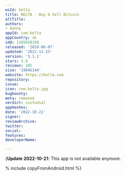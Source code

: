 ```yaml
---
wsId: kelta
title: KELTA - Buy & Sell Bitcoin
altTitle: 
authors:
- danny
appId: com.kelta
appCountry: sk
idd: 1385038150
released: '2018-06-07'
updated: '2021-11-23'
version: '3.1.1'
stars: 3.9
reviews: 182
size: '19846144'
website: https://kelta.com
repository: 
issue: 
icon: com.kelta.jpg
bugbounty: 
meta: removed
verdict: custodial
appHashes: 
date: '2022-10-21'
signer: 
reviewArchive: 
twitter: 
social: 
features: 
developerName: 

---
```


{**Update 2022-10-21**: This app is not available anymore.

% include copyFromAndroid.html %}
